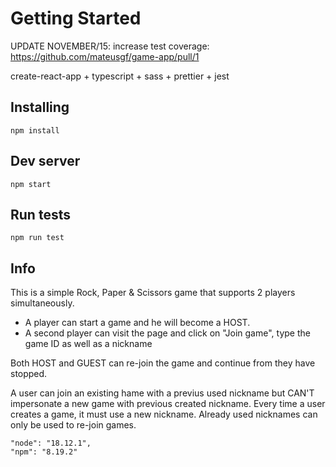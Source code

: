 # Getting Started

UPDATE NOVEMBER/15: increase test coverage:
<https://github.com/mateusgf/game-app/pull/1>

create-react-app + typescript + sass + prettier + jest

## Installing

```
npm install
```

## Dev server

```
npm start
```

## Run tests

```
npm run test
```

## Info

This is a simple Rock, Paper & Scissors game that supports 2 players simultaneously.

- A player can start a game and he will become a HOST.
- A second player can visit the page and click on "Join game", type the game ID as well as a nickname

Both HOST and GUEST can re-join the game and continue from they have stopped.

A user can join an existing hame with a previus used nickname but CAN'T impersonate a new game with previous created nickname.
Every time a user creates a game, it must use a new nickname. Already used nicknames can only be used to re-join games.

```
"node": "18.12.1",
"npm": "8.19.2"
```

